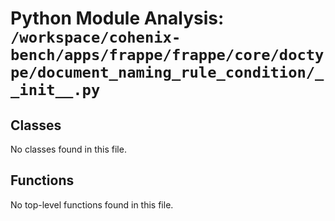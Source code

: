# Python Module Analysis: `/workspace/cohenix-bench/apps/frappe/frappe/core/doctype/document_naming_rule_condition/__init__.py`

## Classes

No classes found in this file.


## Functions

No top-level functions found in this file.
